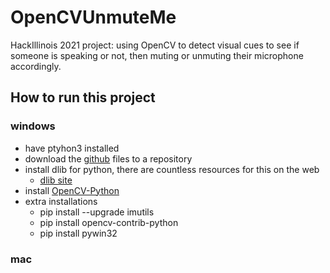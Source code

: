 # OpenCVUnmuteMe
HackIllinois 2021 project: using OpenCV to detect visual cues to see if someone is speaking or not, then muting or unmuting their microphone accordingly.


## How to run this project 

### windows 

* have ptyhon3 installed  
* download the [github](https://github.com/awandke/OpenCVUnmuteMe) files to a repository
* install dlib for python, there are countless resources for this on the web 
  * [dlib site](http://dlib.net/compile.html#:~:text=Using%20dlib%20from%20Python,to%20use%20dlib%20from%20Python.)
* install [OpenCV-Python](https://docs.opencv.org/4.5.0/d5/de5/tutorial_py_setup_in_windows.html)
* extra installations 
  * pip install --upgrade imutils
  * pip install opencv-contrib-python
  * pip install pywin32

### mac
